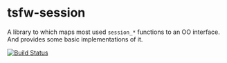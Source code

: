 tsfw-session
============

A library to which maps most used `session_*` functions to an OO interface. And provides some basic implementations of it.

[![Build Status](https://travis-ci.org/TiMESPLiNTER/tsfw-session.svg)](https://travis-ci.org/TiMESPLiNTER/tsfw-session)